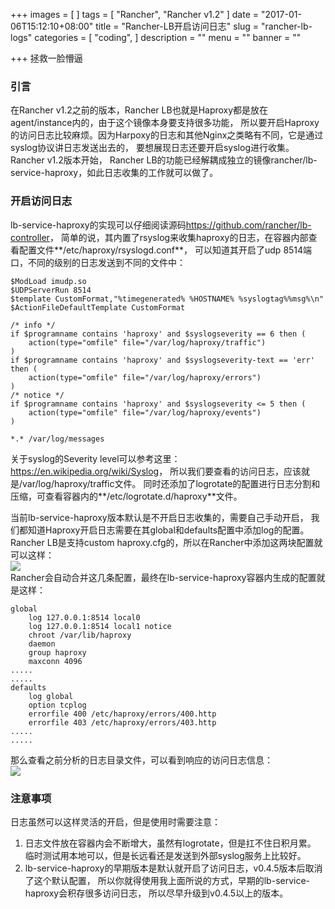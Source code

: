+++
images = [
]
tags = [
    "Rancher",
    "Rancher v1.2"
]
date = "2017-01-06T15:12:10+08:00"
title = "Rancher-LB开启访问日志"
slug = "rancher-lb-logs"
categories = [
    "coding",
]
description = ""
menu = ""
banner = ""

+++
拯救一脸懵逼
<!--more-->
### 引言
在Rancher v1.2之前的版本，Rancher LB也就是Haproxy都是放在agent/instance内的，由于这个镜像本身要支持很多功能，
所以要开启Haproxy的访问日志比较麻烦。因为Harpoxy的日志和其他Nginx之类略有不同，它是通过syslog协议讲日志发送出去的，
要想展现日志还要开启syslog进行收集。Rancher v1.2版本开始，
Rancher LB的功能已经解耦成独立的镜像rancher/lb-service-haproxy，如此日志收集的工作就可以做了。

### 开启访问日志
lb-service-haproxy的实现可以仔细阅读源码<https://github.com/rancher/lb-controller>，
简单的说，其内置了rsyslog来收集haproxy的日志，在容器内部查看配置文件**/etc/haproxy/rsyslogd.conf**，
可以知道其开启了udp 8514端口，不同的级别的日志发送到不同的文件中：
```
$ModLoad imudp.so
$UDPServerRun 8514
$template CustomFormat,"%timegenerated% %HOSTNAME% %syslogtag%%msg%\n"
$ActionFileDefaultTemplate CustomFormat

/* info */
if $programname contains 'haproxy' and $syslogseverity == 6 then (
    action(type="omfile" file="/var/log/haproxy/traffic")
)
if $programname contains 'haproxy' and $syslogseverity-text == 'err' then (
    action(type="omfile" file="/var/log/haproxy/errors")
)
/* notice */
if $programname contains 'haproxy' and $syslogseverity <= 5 then (
    action(type="omfile" file="/var/log/haproxy/events")
)

*.* /var/log/messages
```
关于syslog的Severity level可以参考这里：<https://en.wikipedia.org/wiki/Syslog>，
所以我们要查看的访问日志，应该就是/var/log/haproxy/traffic文件。
同时还添加了logrotate的配置进行日志分割和压缩，可查看容器内的**/etc/logrotate.d/haproxy**文件。

当前lb-service-haproxy版本默认是不开启日志收集的，需要自己手动开启，
我们都知道Haproxy开启日志需要在其global和defaults配置中添加log的配置。
Rancher LB是支持custom haproxy.cfg的，所以在Rancher中添加这两块配置就可以这样：  
![](https://ww2.sinaimg.cn/large/006tKfTcjw1fbgy5m62l3j30i80ecgn1.jpg)  
Rancher会自动合并这几条配置，最终在lb-service-haproxy容器内生成的配置就是这样：
```
global
    log 127.0.0.1:8514 local0
    log 127.0.0.1:8514 local1 notice
    chroot /var/lib/haproxy
    daemon
    group haproxy
    maxconn 4096
.....
.....
defaults
    log global
    option tcplog
    errorfile 400 /etc/haproxy/errors/400.http
    errorfile 403 /etc/haproxy/errors/403.http
.....
.....
```

那么查看之前分析的日志目录文件，可以看到响应的访问日志信息：  
![](https://ww1.sinaimg.cn/large/006tKfTcjw1fbgya5nb4vj30l309vn1r.jpg)

### 注意事项
日志虽然可以这样灵活的开启，但是使用时需要注意：

1. 日志文件放在容器内会不断增大，虽然有logrotate，但是扛不住日积月累。
临时测试用本地可以，但是长远看还是发送到外部syslog服务上比较好。
2. lb-service-haproxy的早期版本是默认就开启了访问日志，v0.4.5版本后取消了这个默认配置，
所以你就得使用我上面所说的方式，早期的lb-service-haproxy会积存很多访问日志，
所以尽早升级到v0.4.5以上的版本。

